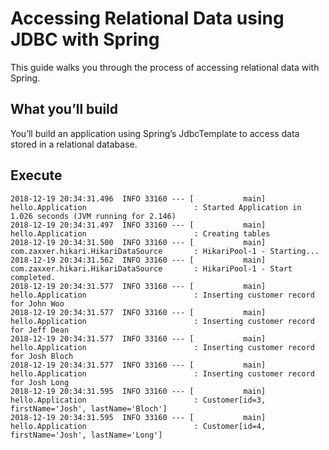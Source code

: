 # Accessing Relational Data using JDBC with Spring
This guide walks you through the process of accessing relational data with Spring.

## What you’ll build
You’ll build an application using Spring’s JdbcTemplate to access data stored in a relational database.

## Execute

```
2018-12-19 20:34:31.496  INFO 33160 --- [           main] hello.Application                        : Started Application in 1.026 seconds (JVM running for 2.146)
2018-12-19 20:34:31.497  INFO 33160 --- [           main] hello.Application                        : Creating tables
2018-12-19 20:34:31.500  INFO 33160 --- [           main] com.zaxxer.hikari.HikariDataSource       : HikariPool-1 - Starting...
2018-12-19 20:34:31.562  INFO 33160 --- [           main] com.zaxxer.hikari.HikariDataSource       : HikariPool-1 - Start completed.
2018-12-19 20:34:31.577  INFO 33160 --- [           main] hello.Application                        : Inserting customer record for John Woo
2018-12-19 20:34:31.577  INFO 33160 --- [           main] hello.Application                        : Inserting customer record for Jeff Dean
2018-12-19 20:34:31.577  INFO 33160 --- [           main] hello.Application                        : Inserting customer record for Josh Bloch
2018-12-19 20:34:31.577  INFO 33160 --- [           main] hello.Application                        : Inserting customer record for Josh Long
2018-12-19 20:34:31.595  INFO 33160 --- [           main] hello.Application                        : Customer[id=3, firstName='Josh', lastName='Bloch']
2018-12-19 20:34:31.595  INFO 33160 --- [           main] hello.Application                        : Customer[id=4, firstName='Josh', lastName='Long']
```
